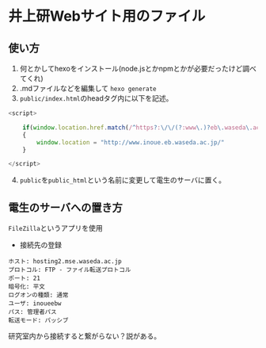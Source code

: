 # 井上研Webサイト用のファイル
## 使い方
1. 何とかしてhexoをインストール(node.jsとかnpmとかが必要だったけど調べてくれ)
2. .mdファイルなどを編集して `hexo generate`
3. `public/index.html`のheadタグ内に以下を記述。

```js
<script>      

    if(window.location.href.match(/^https?:\/\/(?:www\.)?eb\.waseda\.ac\.jp\/m_inoue.*/))
    {
        window.location = "http://www.inoue.eb.waseda.ac.jp/"
    }

</script>
```
4. `public`を`public_html`という名前に変更して電生のサーバに置く。

## 電生のサーバへの置き方
`FileZilla`というアプリを使用
- 接続先の登録
```
ホスト: hosting2.mse.waseda.ac.jp 
プロトコル: FTP - ファイル転送プロトコル
ポート: 21
暗号化: 平文
ログオンの種類: 通常
ユーザ: inoueebw
パス: 管理者パス
転送モード: パッシブ
```
研究室内から接続すると繋がらない？説がある。
